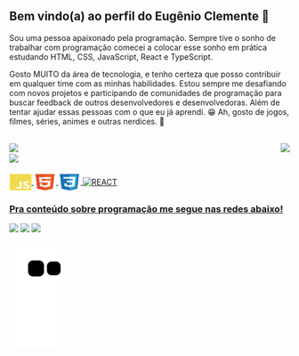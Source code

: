 
## Bem vindo(a) ao perfil do Eugênio Clemente :slightly_smiling_face:

Sou uma pessoa apaixonado pela programação. Sempre tive o sonho de trabalhar com programação comecei a colocar esse sonho em prática estudando HTML, CSS, JavaScript, React e TypeScript. 

Gosto MUITO da área de tecnologia, e tenho certeza que posso contribuir em qualquer time com as minhas habilidades. Estou sempre me desafiando com novos projetos e participando de comunidades de programação para buscar feedback de outros desenvolvedores e desenvolvedoras. Além de tentar ajudar essas pessoas com o que eu já aprendi. 😁 Ah, gosto de jogos, filmes, séries, animes e outras nerdices. 💚

<br> 
<div>
  <a href="https://github.com/Eugenio-Clemente">
  <img align="right" src="https://user-images.githubusercontent.com/101140974/236044734-998ef264-b442-428c-b0fb-f316a74b6c81.png"/>
  <img height="180em" src="https://github-readme-stats.vercel.app/api?username=Eugenio-Clemente&show_icons=true&theme=onedark&include_all_commits=true&count_private=true"/><br>
  <img height="180em" src="https://github-readme-stats.vercel.app/api/top-langs/?username=Eugenio-Clemente&layout=compact&langs_count=6&theme=onedark"/>
</div>

<div style="display: inline_block"><br>
  <img align="center" alt="Js" height="30" width="40" src="https://raw.githubusercontent.com/devicons/devicon/master/icons/javascript/javascript-plain.svg">
  <img align="center" alt="HTML" height="30" width="40" src="https://raw.githubusercontent.com/devicons/devicon/master/icons/html5/html5-original.svg">
  <img align="center" alt="CSS" height="30" width="40" src="https://raw.githubusercontent.com/devicons/devicon/master/icons/css3/css3-original.svg">
  <img align="center" height="30" width="40" alt="REACT"  src="https://cdn.jsdelivr.net/gh/devicons/devicon/icons/react/react-original-wordmark.svg" />
</div>
 
  ### Pra conteúdo sobre programação me segue nas redes abaixo!
 
<div> 
  <a href="https://www.linkedin.com/in/eug%C3%AAnio-clemente-b11216243/" target="_blank"><img src="https://img.shields.io/badge/-LinkedIn-%230077B5?style=for-the-badge&logo=linkedin&logoColor=white" target="_blank"></a> 
 <a href="https://discord.gg/5DVhGKVf4h" target="_blank"><img src="https://img.shields.io/badge/Discord-7289DA?style=for-the-badge&logo=discord&logoColor=white" target="_blank"></a> 
  <a href = "eugenioclemente036@gmail.com"><img src="https://img.shields.io/badge/-Gmail-%23333?style=for-the-badge&logo=gmail&logoColor=white" target="_blank"></a>
 
  ![Snake animation](https://github.com/Eugenio-Clemente/Eugenio-Clemente/blob/output/github-contribution-grid-snake.svg)

</div>
